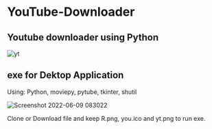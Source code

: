 # YouTube-Downloader
## Youtube downloader using Python
![yt](https://user-images.githubusercontent.com/67859818/172754620-71379eef-4b7a-4168-87f2-f448b13b56d9.png)

## exe for Dektop Application
Using: Python, moviepy, pytube, tkinter, shutil

![Screenshot 2022-06-09 083022](https://user-images.githubusercontent.com/67859818/172755346-b5b2b070-3717-477b-9572-1f42297875dd.jpg)

Clone or Download file and keep R.png, you.ico and yt.png to run exe.
